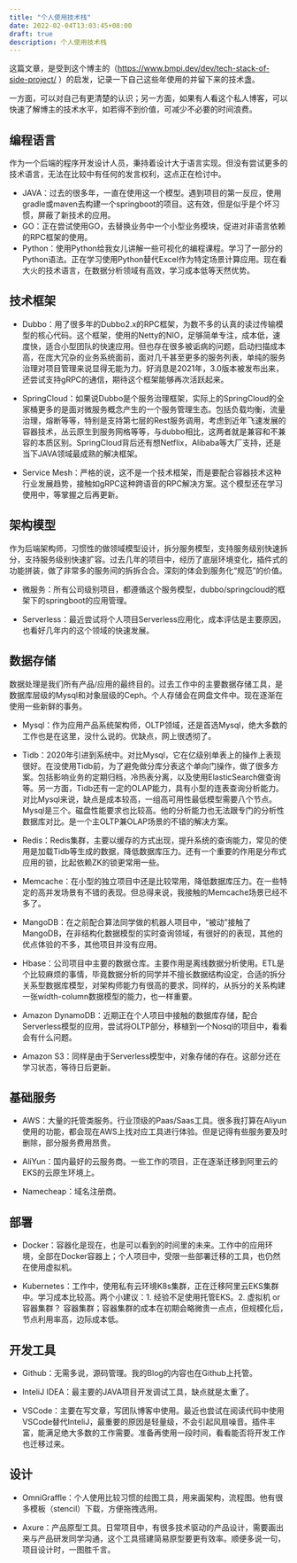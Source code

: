```yaml
---
title: "个人使用技术栈"
date: 2022-02-04T13:03:45+08:00
draft: true
description: 个人使用技术栈
---
```


<!--more-->

这篇文章，是受到这个博主的（https://www.bmpi.dev/dev/tech-stack-of-side-project/ ）的启发，记录一下自己这些年使用的并留下来的技术盏。

一方面，可以对自己有更清楚的认识；另一方面，如果有人看这个私人博客，可以快速了解博主的技术水平，如若得不到价值，可减少不必要的时间浪费。

## 编程语言

作为一个后端的程序开发设计人员，秉持着设计大于语言实现。但没有尝试更多的技术语言，无法在比较中有任何的发言权利，这点正在检讨中。

- JAVA：过去的很多年，一直在使用这一个模型。遇到项目的第一反应，使用gradle或maven去构建一个springboot的项目。这有效，但是似乎是个坏习惯，屏蔽了新技术的应用。
- GO：正在尝试使用GO，去替换业务中一个小型业务模块，促进对非语言依赖的RPC框架的使用。
- Python：使用Python给我女儿讲解一些可视化的编程课程。学习了一部分的Python语法。正在学习使用Python替代Excel作为特定场景计算应用。现在看大火的技术语言，在数据分析领域有高效，学习成本低等天然优势。

## 技术框架

- Dubbo：用了很多年的Dubbo2.x的RPC框架，为数不多的认真的读过传输模型的核心代码。这个框架，使用的Netty的NIO，足够简单专注，成本低，速度快，适合小型团队的快速应用。但也存在很多被诟病的问题，启动扫描成本高，在庞大冗杂的业务系统面前，面对几千甚至更多的服务列表，单纯的服务治理对项目管理来说显得无能为力。好消息是2021年，3.0版本被发布出来，还尝试支持gRPC的通信，期待这个框架能够再次活跃起来。

- SpringCloud：如果说Dubbo是个服务治理框架，实际上的SpringCloud的全家桶更多的是面对微服务概念产生的一个服务管理生态。包括负载均衡，流量治理，熔断等等，特别是支持第七层的Rest服务调用，考虑到近年飞速发展的容器技术，丛云原生到服务网格等等，与dubbo相比，这两者就是兼容和不兼容的本质区别。SpringCloud背后还有想Netflix，Alibaba等大厂支持，还是当下JAVA领域最成熟的解决框架。

- Service Mesh：严格的说，这不是一个技术框架，而是要配合容器技术这种行业发展趋势，接触如gRPC这种跨语音的RPC解决方案。这个模型还在学习使用中，等掌握之后再更新。

## 架构模型

作为后端架构师，习惯性的做领域模型设计，拆分服务模型，支持服务级别快速拆分，支持服务级别快速扩容。过去几年的项目中，经历了底层环境变化，插件式的功能拼装，做了非常多的服务间的拆拆合合。深刻的体会到服务化“规范”的价值。

- 微服务：所有公司级别项目，都遵循这个服务模型，dubbo/springcloud的框架下的springboot的应用管理。
  
- Serverless：最近尝试将个人项目Serverless应用化，成本评估是主要原因，也看好几年内的这个领域的快速发展。

## 数据存储

数据处理是我们所有产品/应用的最终目的。过去工作中的主要数据存储工具，是数据库层级的Mysql和对象层级的Ceph。个人存储会在网盘文件中。现在逐渐在使用一些新鲜的事务。

- Mysql：作为应用产品系统架构师，OLTP领域，还是首选Mysql，绝大多数的工作也是在这里，没什么说的。优缺点，网上很透彻了。

- Tidb：2020年引进到系统中。对比Mysql，它在亿级别单表上的操作上表现很好。在没使用Tidb前，为了避免做分库分表这个单向门操作，做了很多方案。包括影响业务的定期归档，冷热表分离，以及使用ElasticSearch做查询等。另一方面，Tidb还有一定的OLAP能力，具有小型的连表查询分析能力。对比Mysql来说，缺点是成本较高，一组高可用性最低模型需要八个节点。Mysql是三个。磁盘性能要求也比较高。他的分析能力也无法跟专门的分析性数据库对比。是一个主OLTP兼OLAP场景的不错的解决方案。

- Redis：Redis集群，主要以缓存的方式出现，提升系统的查询能力，常见的使用是加载Tidb等生成的数据，降低数据库压力。还有一个重要的作用是分布式应用的锁，比起依赖ZK的锁更常用一些。

- Memcache：在小型的独立项目中还是比较常用，降低数据库压力。在一些特定的高并发场景有不错的表现。但总得来说，我接触的Memcache场景已经不多了。

- MangoDB：在之前配合算法同学做的机器人项目中，“被动”接触了MangoDB，在非结构化数据模型的实时查询领域，有很好的的表现，其他的优点体验的不多，其他项目并没有应用。

- Hbase：公司项目中主要的数据仓库。主要作用是离线数据分析使用。ETL是个比较麻烦的事情，毕竟数据分析的同学并不擅长数据结构设定，合适的拆分关系型数据库模型，对架构师能力有很高的要求，同样的，从拆分的关系构建一张width-column数据模型的能力，也一样重要。

- Amazon DynamoDB：近期正在个人项目中接触的数据库存储，配合Serverless模型的应用，尝试将OLTP部分，移植到一个Nosql的项目中，看看会有什么问题。

- Amazon S3：同样是由于Serverless模型中，对象存储的存在。这部分还在学习状态，等待日后更新。

## 基础服务

- AWS：大量的托管类服务。行业顶级的Paas/Saas工具。很多我打算在Aliyun使用的功能，都会现在AWS上找对应工具进行体验。但是记得有些服务要及时删除，部分服务费用昂贵。

- AliYun：国内最好的云服务商。一些工作的项目，正在逐渐迁移到阿里云的EKS的云原生环境上。

- Namecheap：域名注册商。

## 部署

- Docker：容器化是现在，也是可以看到的时间里的未来。工作中的应用环境，全部在Docker容器上；个人项目中，受限一些部署迁移的工具，也仍然在使用虚拟机。

- Kubernetes：工作中，使用私有云环境K8s集群，正在迁移阿里云EKS集群中。学习成本比较高。两个小建议：1. 经验不足使用托管EKS。2. 虚拟机 or 容器集群？ 容器集群；容器集群的成本在初期会略微贵一点点，但规模化后，节点利用率高，边际成本低。

## 开发工具

- Github：无需多说，源码管理。我的Blog的内容也在Github上托管。

- InteliJ IDEA：最主要的JAVA项目开发调试工具，缺点就是太重了。
  
- VSCode：主要在写文章，写团队博客中使用。最近也尝试在阅读代码中使用VSCode替代InteliJ，最重要的原因是轻量级，不会引起风扇噪音。插件丰富，能满足绝大多数的工作需要。准备再使用一段时间，看看能否将开发工作也迁移过来。

## 设计

- OmniGraffle：个人使用比较习惯的绘图工具，用来画架构，流程图。他有很多模板（stencil）下载，方便拖拽选用。

- Axure：产品原型工具。日常项目中，有很多技术驱动的产品设计，需要画出来与产品研发同学沟通，这个工具搭建简易原型要更有效率。顺便多说一句，项目设计时，一图胜千言。
